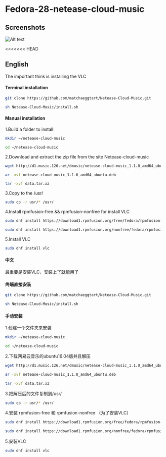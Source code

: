 # Fedora-28-netease-cloud-music

## Screenshots
![Alt text](https://github.com/matchaeggtart/Netease-Cloud-Music/raw/master/Screenshots/Screenshot.png)
<br>

<<<<<<< HEAD
## English
The important think is installing the VLC
#### Terminal installation
```Bash
git clone https://github.com/matchaeggtart/Netease-Cloud-Music.git
```
```Bash
sh Netease-Cloud-Music/install.sh
```
#### Manual installation
1.Build a folder to install
```Bash
mkdir ~/netease-cloud-music
```
```Bash
cd ~/netease-cloud-music
```
2.Download and extract the zip file from the site Netease-cloud-music
```Bash
wget http://d1.music.126.net/dmusic/netease-cloud-music_1.1.0_amd64_ubuntu.deb
```
```Bash
ar -xvf netease-cloud-music_1.1.0_amd64_ubuntu.deb
```
```Bash
tar -xvf data.tar.xz
```
3.Copy to the /usr/
```Bash
sudo cp -r usr/* /usr/
```
4.Install rpmfusion-free && rpmfusion-nonfree for install VLC
```Bash
sudo dnf install https://download1.rpmfusion.org/free/fedora/rpmfusion-free-release-$(rpm -E %fedora).noarch.rpm
```
```Bash
sudo dnf install https://download1.rpmfusion.org/nonfree/fedora/rpmfusion-nonfree-release-$(rpm -E %fedora).noarch.rpm
```
5.Install VLC
```Bash
sudo dnf install vlc
```

#### 中文
最重要是安装VLC，安装上了就能用了
#### 终端直接安装
```Bash
git clone https://github.com/matchaeggtart/Netease-Cloud-Music.git
```
```Bash
sh Netease-Cloud-Music/install.sh
```
#### 手动安装
1.创建一个文件夹来安装
<br>
```Bash
mkdir ~/netease-cloud-music
```
```Bash
cd ~/netease-cloud-music
```
2.下载网易云音乐的ubuntu16.04版并且解压
```Bash
wget http://d1.music.126.net/dmusic/netease-cloud-music_1.1.0_amd64_ubuntu.deb
```
```Bash
ar -xvf netease-cloud-music_1.1.0_amd64_ubuntu.deb
```
```Bash
tar -xvf data.tar.xz
```
3.把解压后的文件复制到/usr/
```Bash
sudo cp -r usr/* /usr/
```
4.安装 rpmfusion-free 和 rpmfusion-nonfree （为了安装VLC）
```Bash
sudo dnf install https://download1.rpmfusion.org/free/fedora/rpmfusion-free-release-$(rpm -E %fedora).noarch.rpm
```
```Bash
sudo dnf install https://download1.rpmfusion.org/nonfree/fedora/rpmfusion-nonfree-release-$(rpm -E %fedora).noarch.rpm
```
5.安装VLC
```Bash
sudo dnf install vlc
```
